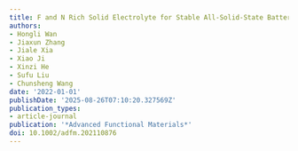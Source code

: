 ```yaml
---
title: F and N Rich Solid Electrolyte for Stable All‐Solid‐State Battery
authors:
- Hongli Wan
- Jiaxun Zhang
- Jiale Xia
- Xiao Ji
- Xinzi He
- Sufu Liu
- Chunsheng Wang
date: '2022-01-01'
publishDate: '2025-08-26T07:10:20.327569Z'
publication_types:
- article-journal
publication: '*Advanced Functional Materials*'
doi: 10.1002/adfm.202110876
---
```

